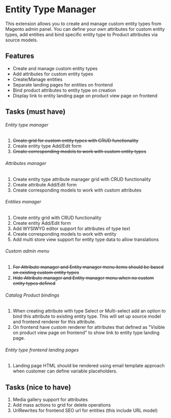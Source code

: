 Entity Type Manager
===================

This extension allows you to create and manage custom entity types from Magento admin panel.
You can define your own attributes for custom entity types, add entities and bind specific
entity type to Product attributes via source models.

Features
--------

* Create and manage custom entity types
* Add attributes for custom entity types
* Create/Manage entities
* Separate landing pages for entities on frontend
* Bind product attributes to entity type on creation
* Display link to entity landing page on product view page on frontend


Tasks (must have)
-----------------

###### Entity type manager
1. <del>Create grid for custom entity types with CRUD functionality</del>
2. Create entity type Add/Edit form
3. <del>Create corresponding models to work with custom entity types</del>

###### Attributes manager
1. Create entity type attribute manager grid with CRUD functionality
2. Create attribute Add/Edit form
3. Create corresponding models to work with custom attributes

###### Entities manager
1. Create entity grid with CRUD functionality
2. Create entity Add/Edit form
3. Add WYSIWYG editor support for attributes of type text
4. Create corresponding models to work with entity
5. Add multi store view support for entity type data to allow translations

###### Custom admin menu
1. <del>For Attribute manager and Entity manager menu items should be based on existing custom entity types</del>
2. <del>Hide Attribute manager and Entity manager menu when no custom entity types defined</del>

###### Catalog Product bindings
1. When creating attribute with type Select or Multi-select add an option to bind this attribute to existing entity type.
This will set up source model and frontend renderer for this attribute.
2. On frontend have custom renderer for attributes that defined as "Visible on product view page on frontend" to show
link to entity type landing page.

###### Entity type frontend landing pages
1. Landing page HTML should be rendered using email template approach when customer can define variable placeholders.

Tasks (nice to have)
--------------------

1. Media gallery support for attributes
2. Add mass actions to grid for delete operations
3. UrlRewrites for frontend SEO url for entities (this include URL model)